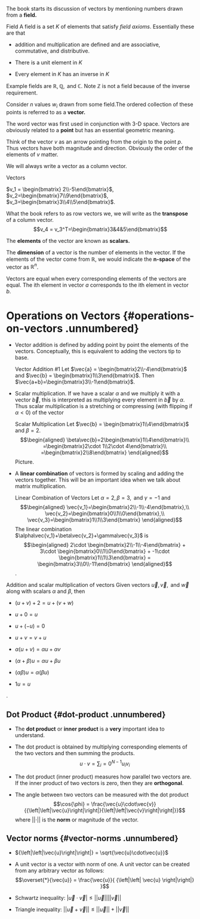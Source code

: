 The book starts its discussion of vectors by mentioning numbers drawn
from a <span>**field.**</span>

<span>Field</span> A field is a set $K$ of elements that satisfy
<span>*field axioms*</span>. Essentially these are that

-   addition and multiplication are defined and are associative,
    commutative, and distributive.

-   There is a unit element in $K$

-   Every element in $K$ has an inverse in $K$

Example fields are $\mathbb{R}, \mathbb{Q}, \text{ and } \mathbb{C}$.
Note $\mathbb{Z}$ is not a field because of the inverse requirement.

Consider $n$ values $w_i$ drawn from some field.The ordered collection
of these points is referred to as a <span>**vector.**</span>

The word vector was first used in conjunction with 3-D space. Vectors
are obviously related to a <span>**point**</span> but has an essential
geometric meaning.

Think of the vector $v$ as an arrow pointing from the origin to the
point $p$. Thus vectors have both magnitude and direction. Obviously the
order of the elements of $v$ matter.

We will always write a vector as a column vector.

<span>Vectors</span>

$v_1 = \begin{bmatrix} 2\\-5\end{bmatrix}$,
$v_2=\begin{bmatrix}7\\9\end{bmatrix}$,
$v_3=\begin{bmatrix}3\\4\\5\end{bmatrix}$.

What the book refers to as row vectors we, we will write as the
<span>**transpose**</span> of a column vector.
$$v_4 = v_3^T=\begin{bmatrix}3&4&5\end{bmatrix}$$

The <span>**elements**</span> of the vector are known as
<span>**scalars.**</span>

The <span>**dimension**</span> of a vector is the number of elements in
the vector. If the elements of the vector come from $\mathbb{R}$, we
would indicate the <span>**n-space**</span> of the vector as
$\mathbb{R}^n$.

Vectors are equal when every corresponding elements of the vectors are
equal. The ith element in vector $a$ corresponds to the ith element in
vector $b$.

Operations on Vectors {#operations-on-vectors .unnumbered}
=====================

-   Vector addition is defined by adding point by point the elements of
    the vectors. Conceptually, this is equivalent to adding the vectors
    tip to base.

    <span>Vector Addition \#1</span> Let
    $\vec{a} = \begin{bmatrix}2\\-4\end{bmatrix}$ and
    $\vec{b} = \begin{bmatrix}1\\3\end{bmatrix}$. Then
    $\vec{a+b}=\begin{bmatrix}3\\-1\end{bmatrix}$.

-   Scalar multiplication. If we have a scalar $\alpha$ and we multiply
    it with a vector $\vec{b}$, this is interpreted as multiplying every
    element in $\vec{b}$ by $\alpha$. Thus scalar multiplication is a
    stretching or compressing (with flipping if $\alpha < 0$) of the
    vector

    <span>Scalar Multiplication</span> Let
    $\vec{b} = \begin{bmatrix}1\\4\end{bmatrix}$ and $\beta=2$.
    $$\begin{aligned}
                \beta\vec{b}=2\begin{bmatrix}1\\4\end{bmatrix}\\
                =\begin{bmatrix}2\cdot 1\\2\cdot 4\end{bmatrix}\\
                =\begin{bmatrix}2\\8\end{bmatrix}
            \end{aligned}$$ Picture.

-   A <span>**linear combination**</span> of vectors is formed by
    scaling and adding the vectors together. This will be an important
    idea when we talk about matrix multiplication.

    <span>Linear Combination of Vectors</span> Let
    $\alpha=2, \beta=3, \text{ and } \gamma=-1$ and $$\begin{aligned}
                \vec{v_1}=\begin{bmatrix}2\\-1\\-4\end{bmatrix},\\
                \vec{v_2}=\begin{bmatrix}0\\1\\0\end{bmatrix},\\
                \vec{v_3}=\begin{bmatrix}1\\1\\3\end{bmatrix}
            \end{aligned}$$ The linear combination
    $\alpha\vec{v_1}+\beta\vec{v_2}+\gamma\vec{v_3}$ is
    $$\begin{aligned}
                2\cdot \begin{bmatrix}2\\-1\\-4\end{bmatrix} +
                3\cdot \begin{bmatrix}0\\1\\0\end{bmatrix} + 
                -1\cdot \begin{bmatrix}1\\1\\3\end{bmatrix} = 
                \begin{bmatrix}3\\0\\-11\end{bmatrix}
            \end{aligned}$$ .

<span>Addition and scalar multiplication of vectors</span> Given vectors
$\vec{u},\vec{v},\text{ and } \vec{w}$ along with scalars $\alpha$ and
$\beta$, then

-   $(u+v)+2=u+(v+w)$

-   $u+0=u$

-   $u+(-u)=0$

-   $u+v=v+u$

-   $\alpha(u+v)=\alpha u + \alpha v$

-   $(\alpha+\beta)u = \alpha u + \beta u$

-   $(\alpha\beta)u=\alpha(\beta u)$

-   $1u = u$

.

Dot Product {#dot-product .unnumbered}
-----------

-   The <span>**dot product**</span> or <span>**inner product**</span>
    is a <span>**very**</span> important idea to understand.

-   The dot product is obtained by multiplying corresponding elements of
    the two vectors and then summing the products.
    $$u\cdot v = \sum_i=0^{N-1}u_i v_i$$

-   The dot product (inner product) measures how parallel two
    vectors are. If the inner product of two vectors is zero, then they
    are <span>**orthogonal**</span>.

-   The angle between two vectors can be measured with the dot product
    $$\cos{\phi} = \frac{\vec{u}\cdot\vec{v}}{{\left|\left|\vec{u}\right|\right|}{\left|\left|\vec{v}\right|\right|}}$$
    where ${\left|\left|\cdot\right|\right|}$ is the
    <span>**norm**</span> or magnitude of the vector.

Vector norms {#vector-norms .unnumbered}
------------

-   ${\left|\left|\vec{u}\right|\right|} = \sqrt{\vec{u}\cdot\vec{u}}$

-   A unit vector is a vector with norm of one. A unit vector can be
    created from any arbitrary vector as follows:
    $$\overset{*}{\vec{u}} = \frac{\vec{u}}{ {\left|\left| \vec{u} \right|\right|} }$$

-   Schwartz inequality:
    $|\vec{u}\cdot\vec{v}|\le{\left|\left|\vec{u}\right|\right|}{\left|\left|\vec{v}\right|\right|}$

-   Triangle inequality:
    ${\left|\left|\vec{u}+\vec{v}\right|\right|}\le{\left|\left|\vec{u}\right|\right|}+{\left|\left|\vec{v}\right|\right|}$


